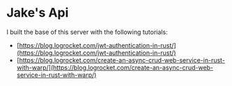 Jake's Api
===

I built the base of this server with the following tutorials:
* [https://blog.logrocket.com/jwt-authentication-in-rust/](https://blog.logrocket.com/jwt-authentication-in-rust/)
* [https://blog.logrocket.com/create-an-async-crud-web-service-in-rust-with-warp/](https://blog.logrocket.com/create-an-async-crud-web-service-in-rust-with-warp/)

